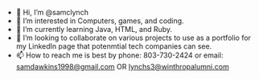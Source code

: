 - 👋 Hi, I’m @samclynch
- 👀 I’m interested in Computers, games, and coding. 
- 🌱 I’m currently learning Java, HTML, and Ruby.
- 💞️ I’m looking to collaborate on various projects to use as a portfolio for my LinkedIn page that potenmtial tech companies can see. 
- 📫 How to reach me is best by phone: 803-730-2424 or email: samdawkins1998@gmail.com OR lynchs3@winthropalumni.com

<!---
samclynch/samclynch is a ✨ special ✨ repository because its `README.md` (this file) appears on your GitHub profile.
You can click the Preview link to take a look at your changes.
--->
